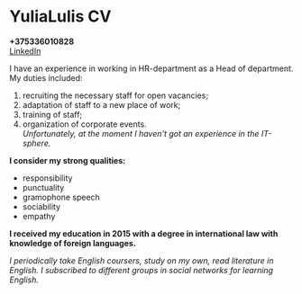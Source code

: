 **YuliaLulis CV**
=======
**+375336010828**  
 [LinkedIn](https://www.linkedin.com/in/юлия-люлис-348883a)   

  I have an experience in working in HR-department as a Head of department. 
 My duties included:
 1. recruiting the necessary staff for open vacancies;
 1. adaptation of staff to a new place of work;
 1. training of staff;
 1. organization of corporate events.  
   *Unfortunately, at the moment I haven't got an experience in the IT-sphere.*

**I consider my strong qualities:**
* responsibility
* punctuality
* gramophone speech
* sociability
* empathy  

**I received my education in 2015 with a degree in international law with knowledge of foreign languages.**  

*I periodically take English coursers, study on my own, read literature in English. I subscribed to different groups in social networks for learning English.*